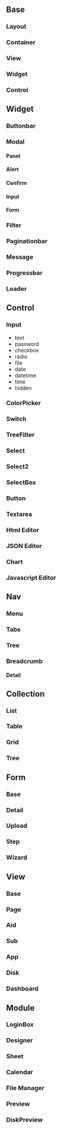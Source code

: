 ## Base

### Layout

### Container

### View

### Widget

### Control

## Widget

### Buttonbar

### Modal

#### Panel

#### Alert

#### Confirm

#### Input

#### Form

### Filter

### Paginationbar

### Message

### Progressbar

### Loader

## Control

### Input

- text
- password
- checkbox
- radio
- file
- date
- datetime
- time
- hidden

### ColorPicker

### Switch

### TreeFilter

### Select

### Select2

### SelectBox

### Button

### Textarea

### Html Editor

### JSON Editor

### Chart

### Javascript Editor

## Nav

### Menu

### Tabs

### Tree

### Breadcrumb

#### Detail

## Collection

### List

### Table

### Grid

### Tree

## Form

### Base

### Detail

### Upload

### Step

### Wizard

## View

### Base

### Page

### Aid

### Sub

### App

### Disk

### Dashboard

## Module

### LoginBox

### Designer

### Sheet

### Calendar

### File Manager

### Preview

### DiskPreview

